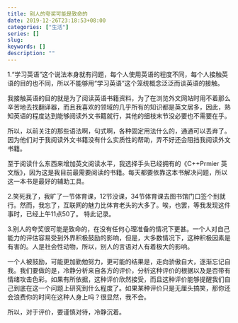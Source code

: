 ```yaml
---
title: 别人的夸奖可能是致命的
date: 2019-12-26T23:18:53+08:00
categories: ["生活"]
series: []
slug: 
keywords: []
description: ""
---
```


1.“学习英语”这个说法本身就有问题，每个人使用英语的程度不同，每个人接触英语的目的也不同，所以不能够用“学习英语”这个笼统概念泛泛而谈英语的接触。

我接触英语的目的就是为了阅读英语书籍资料，为了在浏览外文网站时用不着那么辛苦地去找翻译器，而且我喜欢的领域的几乎所有的知识都是英文居多，因此，熟知英语的程度达到能够阅读外文书籍就行，其他的细枝末节没必要也不需要在乎。

所以，以前关注的那些语法啊，句式啊，各种固定用法什么的，通通可以丢弃了。因为他们对于我阅读外文书籍没有什么实质性的帮助，弄不好还会阻挡我阅读外文书籍。

至于阅读什么东西来增加英文阅读水平，我选择手头已经拥有的《C++Prmier 英文版》，因为这是我目前最需要阅读的书籍。每天都要依靠这本书解决问题，所以这一本书是最好的辅助工具。

2.笑死我了，我旷了一节体育课，12节没课，34节体育课去图书馆门口签个到就行。然而，我忘了，互联网的魅力比体育老头的大多了。唉，也罢，等我发现这件事时，已经上午11点50了。
特此记录。

3.别人的夸奖很可能是致命的，在没有任何心理准备的情况下更甚。一个人对自己能力的评估容易受到外界积极鼓励的影响，但是，大多数情况下，这种积极因素是有害的。人是社会性动物，所以，别人的言语对人有着极大的影响。

一个人被鼓励，可能更加勤勉努力，更可能的结果是，走向骄傲自大，逐渐忘记自我。我们要做的是，冷静分析来自各方的评价，分析这种评价的根据以及是否带有情绪攻击色彩。如果有所依据，这种评价欣然接受，而且这种评价能够提醒我们自己到底在这一个问题上研究到什么程度了。如果某种评价只是无厘头搞笑，那你还会浪费你的时间在这种人身上吗？很显然，我不会。

所以，对于评价，要谨慎对待，冷静沉着。